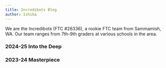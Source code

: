 ```yaml
---
title: Incredibots Blog
author: Ishika
---
```


We are the Incredibots (FTC #26336), a rookie FTC team from Sammamish, WA. Our team ranges from 7th-9th graders at various schools in the area.

### 2024-25 Into the Deep
### 2023-24 Masterpiece
